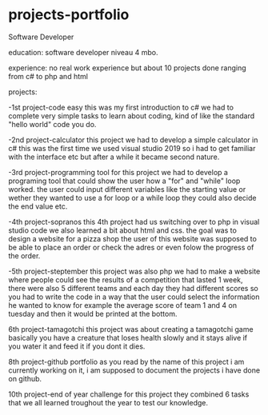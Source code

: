 # projects-portfolio
Software Developer

education:
software developer niveau 4 mbo.

experience:
no real work experience but about 10 projects done ranging from c# to php and html

projects:

-1st project-code easy
this was my first introduction to c# we had to complete very simple tasks to learn about coding,
kind of like the standard "hello world" code you do.

-2nd project-calculator
this project we had to develop a simple calculator in c#
this was the first time we used visual studio 2019 so i had to get familiar with the interface etc
but after a while it became second nature.

-3rd project-programming tool
for this project we had to develop a programing tool that could show the user how a "for" and "while" loop worked.
the user could input different variables like the starting value or wether they wanted to use a for loop or a while loop
they could also decide the end value etc.

-4th project-sopranos
this 4th project had us switching over to php in visual studio code we also learned a bit about html and css.
the goal was to design a website for a pizza shop the user of this website was supposed to be able to place an order
or check the adres or even folow the progress of the order.

-5th project-steptember
this project was also php we had to make a website where people could see the results of a competition that lasted 1 week,
there were also 5 different teams and each day they had different scores
so you had to write the code in a way that the user could select the information he wanted to know
for example the average score of team 1 and 4 on tuesday and then it would be printed at the bottom.

6th project-tamagotchi
this project was about creating a tamagotchi game
basically you have a creature that loses health slowly and it stays alive if you water it and feed it if you dont it dies.

8th project-github portfolio
as you read by the name of this project i am currently working on it,
i am supposed to document the projects i have done on github.

10th project-end of year challenge
for this project they combined 6 tasks that we all learned troughout the year to test our knowledge.
